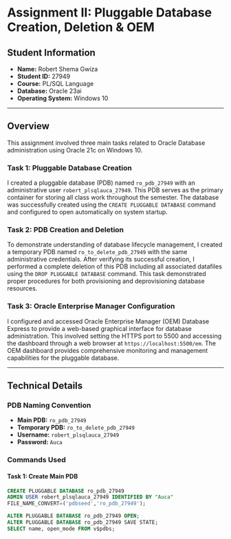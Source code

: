 # Assignment II: Pluggable Database Creation, Deletion & OEM

## Student Information
- **Name:** Robert Shema Gwiza
- **Student ID:** 27949
- **Course:** PL/SQL Language
- **Database:** Oracle 23ai
- **Operating System:** Windows 10

---

## Overview

This assignment involved three main tasks related to Oracle Database administration using Oracle 21c on Windows 10.

### Task 1: Pluggable Database Creation
I created a pluggable database (PDB) named `ro_pdb_27949` with an administrative user `robert_plsqlauca_27949`. This PDB serves as the primary container for storing all class work throughout the semester. The database was successfully created using the `CREATE PLUGGABLE DATABASE` command and configured to open automatically on system startup.

### Task 2: PDB Creation and Deletion
To demonstrate understanding of database lifecycle management, I created a temporary PDB named `ro_to_delete_pdb_27949` with the same administrative credentials. After verifying its successful creation, I performed a complete deletion of this PDB including all associated datafiles using the `DROP PLUGGABLE DATABASE` command. This task demonstrated proper procedures for both provisioning and deprovisioning database resources.

### Task 3: Oracle Enterprise Manager Configuration
I configured and accessed Oracle Enterprise Manager (OEM) Database Express to provide a web-based graphical interface for database administration. This involved setting the HTTPS port to 5500 and accessing the dashboard through a web browser at `https://localhost:5500/em`. The OEM dashboard provides comprehensive monitoring and management capabilities for the pluggable database.

---

## Technical Details

### PDB Naming Convention
- **Main PDB:** `ro_pdb_27949`
- **Temporary PDB:** `ro_to_delete_pdb_27949`
- **Username:** `robert_plsqlauca_27949`
- **Password:** `Auca`

### Commands Used

#### Task 1: Create Main PDB
```sql
CREATE PLUGGABLE DATABASE ro_pdb_27949
ADMIN USER robert_plsqlauca_27949 IDENTIFIED BY "Auca"
FILE_NAME_CONVERT=('pdbseed','ro_pdb_27949');

ALTER PLUGGABLE DATABASE ro_pdb_27949 OPEN;
ALTER PLUGGABLE DATABASE ro_pdb_27949 SAVE STATE;
SELECT name, open_mode FROM v$pdbs;
